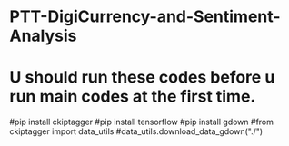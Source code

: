 # PTT-DigiCurrency-and-Sentiment-Analysis

# U should run these codes before u run main codes at the first time.

#pip install ckiptagger
#pip install tensorflow
#pip install gdown
#from ckiptagger import data_utils
#data_utils.download_data_gdown("./")
